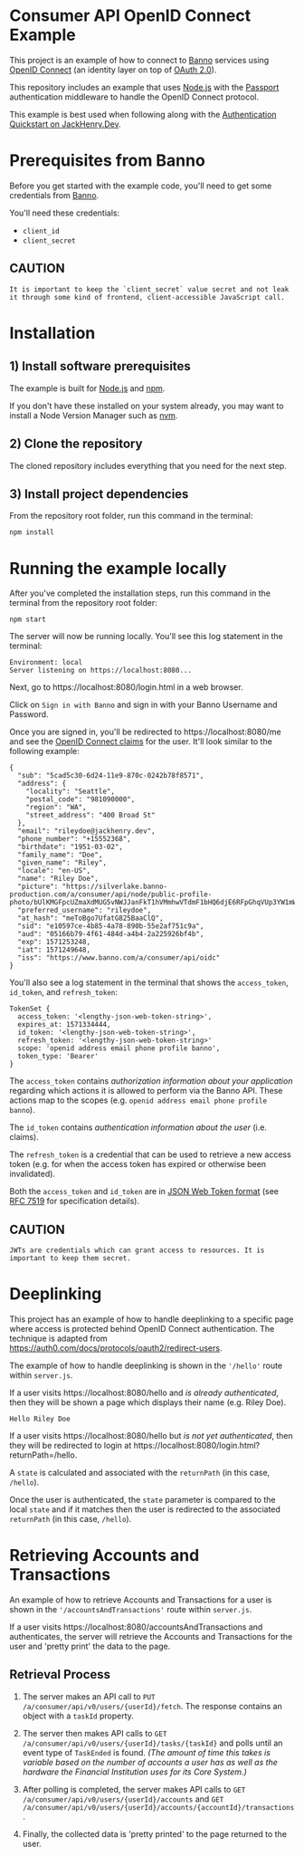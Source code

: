 # Consumer API OpenID Connect Example

This project is an example of how to connect to [Banno](https://banno.com/) services using [OpenID Connect](https://openid.net/connect/) (an identity layer on top of [OAuth 2.0](https://oauth.net/2/)).

This repository includes an example that uses [Node.js](https://nodejs.org) with the [Passport](http://www.passportjs.org/) authentication middleware to handle the OpenID Connect protocol.

This example is best used when following along with the [Authentication Quickstart on JackHenry.Dev](https://jackhenry.dev/open-api-docs/consumer-api/quickstarts/Authentication/).

# Prerequisites from Banno

Before you get started with the example code, you'll need to get some credentials from [Banno](mailto:developerdocsite@banno.com).

You'll need these credentials:
- `client_id`
- `client_secret`

## CAUTION

```
It is important to keep the `client_secret` value secret and not leak it through some kind of frontend, client-accessible JavaScript call.
```

# Installation

## 1) Install software prerequisites

The example is built for [Node.js](https://nodejs.org) and [npm](https://www.npmjs.com/).

If you don't have these installed on your system already, you may want to install a Node Version Manager such as [nvm](https://github.com/nvm-sh/nvm).

## 2) Clone the repository

The cloned repository includes everything that you need for the next step.

## 3) Install project dependencies

From the repository root folder, run this command in the terminal:

```
npm install
```

# Running the example locally

After you've completed the installation steps, run this command in the terminal from the repository root folder:

```
npm start
```

The server will now be running locally. You'll see this log statement in the terminal:

```
Environment: local
Server listening on https://localhost:8080...
```

Next, go to https://localhost:8080/login.html in a web browser.

Click on `Sign in with Banno` and sign in with your Banno Username and Password.

Once you are signed in, you'll be redirected to https://localhost:8080/me and see the [OpenID Connect claims](https://openid.net/specs/openid-connect-core-1_0.html#StandardClaims) for the user. It'll look similar to the following example:

```
{
  "sub": "5cad5c30-6d24-11e9-870c-0242b78f8571",
  "address": {
    "locality": "Seattle",
    "postal_code": "981090000",
    "region": "WA",
    "street_address": "400 Broad St"
  },
  "email": "rileydoe@jackhenry.dev",
  "phone_number": "+15552368",
  "birthdate": "1951-03-02",
  "family_name": "Doe",
  "given_name": "Riley",
  "locale": "en-US",
  "name": "Riley Doe",
  "picture": "https://silverlake.banno-production.com/a/consumer/api/node/public-profile-photo/bUlKMGFpcUZmaXdMUG5vNWJJanFkT1hVMmhwVTdmF1bHQ6djE6RFpGhqVUp3YW1mWUIzZ2lYUDljQ0bmdjbGc9PQFyeHppTmIvTTBNK0ZFVXlNRnNVT0VXTW1CRDVKbEx0==",
  "preferred_username": "rileydoe",
  "at_hash": "meToBgo7UfatG825BaaClQ",
  "sid": "e10597ce-4b85-4a78-890b-55e2af751c9a",
  "aud": "05166b79-4f61-484d-a4b4-2a225926bf4b",
  "exp": 1571253248,
  "iat": 1571249648,
  "iss": "https://www.banno.com/a/consumer/api/oidc"
}
```

You'll also see a log statement in the terminal that shows the `access_token`,  `id_token`, and `refresh_token`:

```
TokenSet {
  access_token: '<lengthy-json-web-token-string>',
  expires_at: 1571334444,
  id_token: '<lengthy-json-web-token-string>',
  refresh_token: '<lengthy-json-web-token-string>'
  scope: 'openid address email phone profile banno',
  token_type: 'Bearer'
}
```

The `access_token` contains _authorization information about your application_ regarding which actions it is allowed to perform via the Banno API. These actions map to the scopes (e.g. `openid address email phone profile banno`).

The `id_token` contains _authentication information about the user_ (i.e. claims).

The `refresh_token` is a credential that can be used to retrieve a new access token (e.g. for when the access token has expired or otherwise been invalidated).

Both the `access_token` and `id_token` are in [JSON Web Token format](https://en.wikipedia.org/wiki/JSON_Web_Token) (see [RFC 7519](https://tools.ietf.org/html/rfc7519) for specification details).

## CAUTION

```
JWTs are credentials which can grant access to resources. It is important to keep them secret.
```

# Deeplinking

This project has an example of how to handle deeplinking to a specific page where access is protected behind OpenID Connect authentication. The technique is adapted from https://auth0.com/docs/protocols/oauth2/redirect-users.

The example of how to handle deeplinking is shown in the `'/hello'` route within `server.js`.

If a user visits https://localhost:8080/hello and _is already authenticated_, then they will be shown a page which displays their name (e.g. Riley Doe).
```
Hello Riley Doe
```

If a user visits https://localhost:8080/hello but _is not yet authenticated_, then they will be redirected to login at https://localhost:8080/login.html?returnPath=/hello.

A `state` is calculated and associated with the `returnPath` (in this case, `/hello`).

Once the user is authenticated, the `state` parameter is compared to the local `state` and if it matches then the user is redirected to the associated `returnPath` (in this case, `/hello`).

# Retrieving Accounts and Transactions

An example of how to retrieve Accounts and Transactions for a user is shown in the `'/accountsAndTransactions'` route within `server.js`.

If a user visits https://localhost:8080/accountsAndTransactions and authenticates, the server will retrieve the Accounts and Transactions for the user and 'pretty print' the data to the page.

## Retrieval Process

1. The server makes an API call to `PUT /a/consumer/api/v0/users/{userId}/fetch`. The response contains an object with a `taskId` property.

2. The server then makes API calls to `GET /a/consumer/api/v0/users/{userId}/tasks/{taskId}` and polls until an event type of `TaskEnded` is found. _(The amount of time this takes is variable based on the number of accounts a user has as well as the hardware the Financial Institution uses for its Core System.)_

3. After polling is completed, the server makes API calls to `GET /a/consumer/api/v0/users/{userId}/accounts` and `GET /a/consumer/api/v0/users/{userId}/accounts/{accountId}/transactions`.

4. Finally, the collected data is 'pretty printed' to the page returned to the user.
